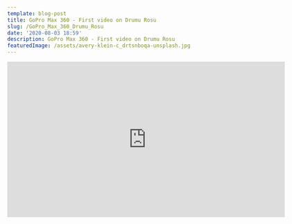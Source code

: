 ```yaml
---
template: blog-post
title: GoPro Max 360 - First video on Drumu Rosu
slug: /GoPro_Max_360_Drumu_Rosu
date: '2020-08-03 18:59'
description: GoPro Max 360 - First video on Drumu Rosu
featuredImage: /assets/avery-klein-c_drtsnboqa-unsplash.jpg
---
```

<iframe width="640" height="360" src="https://www.youtube.com/embed/gjhUivEQu4o" frameborder="0" allow="accelerometer; autoplay; encrypted-media; gyroscope; picture-in-picture" allowfullscreen></iframe>
